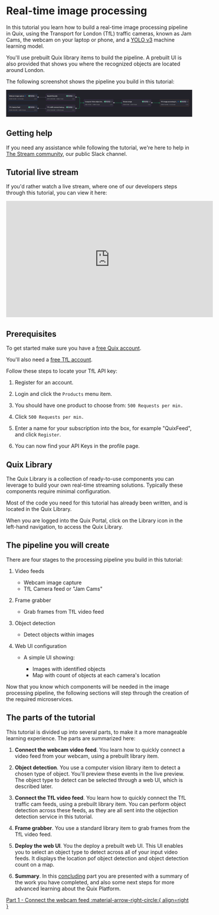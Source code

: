 # Real-time image processing

In this tutorial you learn how to build a real-time image processing pipeline in Quix, using the Transport for London (TfL) traffic cameras, known as Jam Cams, the webcam on your laptop or phone,  and a [YOLO v3](https://viso.ai/deep-learning/yolov3-overview/) machine learning model. 

You'll use prebuilt Quix library items to build the pipeline. A prebuilt UI is also provided that shows you where the recognized objects are located around London.

The following screenshot shows the pipeline you build in this tutorial:

![pipeline overview](./images/pipeline-overview.png)

## Getting help

If you need any assistance while following the tutorial, we're here to help in [The Stream community](https://join.slack.com/t/stream-processing/shared_invite/zt-13t2qa6ea-9jdiDBXbnE7aHMBOgMt~8g), our public Slack channel.

## Tutorial live stream

If you'd rather watch a live stream, where one of our developers steps through this tutorial, you can view it here:

<!-- Now out of date -->
<div class="video-wrapper">
  <iframe width="560" height="315" src="https://www.youtube.com/embed/Wi-U0Wg3Jf0?start=188" title="YouTube video player" frameborder="0" allow="accelerometer; autoplay; clipboard-write; encrypted-media; gyroscope; picture-in-picture" allowfullscreen></iframe>
</div>

## Prerequisites

To get started make sure you have a [free Quix account](https://portal.platform.quix.ai/self-sign-up).

You'll also need a [free TfL account](https://api-portal.tfl.gov.uk). 

Follow these steps to locate your TfL API key:

  1. Register for an account.

  2. Login and click the `Products` menu item.

  3. You should have one product to choose from: `500 Requests per min.`

  4. Click `500 Requests per min.`

  5. Enter a name for your subscription into the box, for example "QuixFeed", and click `Register`.

  6. You can now find your API Keys in the profile page.

## Quix Library

The Quix Library is a collection of ready-to-use components you can leverage to build your own real-time streaming solutions. Typically these components require minimal configuration.

Most of the code you need for this tutorial has already been written, and is located in the Quix Library. 

When you are logged into the Quix Portal, click on the Library icon in the left-hand navigation, to access the Quix Library.

## The pipeline you will create

There are four stages to the processing pipeline you build in this tutorial:

1. Video feeds
  
    - Webcam image capture 
    - TfL Camera feed or "Jam Cams"

2. Frame grabber
  
    - Grab frames from TfL video feed

3. Object detection

    - Detect objects within images

4. Web UI configuration

    - A simple UI showing:

        - Images with identified objects    
        - Map with count of objects at each camera's location

Now that you know which components will be needed in the image processing pipeline, the following sections will step through the creation of the required microservices.

## The parts of the tutorial

This tutorial is divided up into several parts, to make it a more manageable learning experience. The parts are summarized here:

1. **Connect the webcam video feed**. You learn how to quickly connect a video feed from your webcam, using a prebuilt library item.

2. **Object detection**. You use a computer vision library item to detect a chosen type of object. You'll preview these events in the live preview. The object type to detect can be selected through a web UI, which is described later.

3. **Connect the TfL video feed**. You learn how to quickly connect the TfL traffic cam feeds, using a prebuilt library item. You can perform object detection across these feeds, as they are all sent into the objection detection service in this tutorial.

4. **Frame grabber**. You use a standard library item to grab frames from the TfL video feed.

5. **Deploy the web UI**. You the deploy a prebuilt web UI. This UI enables you to select an object type to detect across all of your input video feeds. It displays the location pof object detection and object detection count on a map.

6. **Summary**. In this [concluding](summary.md) part you are presented with a summary of the work you have completed, and also some next steps for more advanced learning about the Quix Platform.

[Part 1 - Connect the webcam feed :material-arrow-right-circle:{ align=right }](connect-video-webcam.md)
